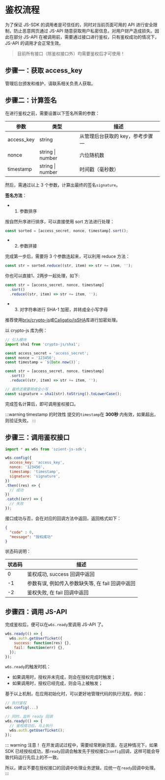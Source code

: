 # 鉴权流程

为了保证 JS-SDK 的调用者是可信任的，同时对当前页面可用的 API 进行安全限制，防止恶意网页通过 JS-API 随意获取用户私密信息，对用户财产造成损失。因此在部分 JS-API 在被调用前，需要通过接口进行鉴权，只有鉴权成功的情况下，JS-API 的调用才会正常生效。

> 目前所有接口（除鉴权接口外）均需要鉴权后才可使用！

## 步骤一：获取 access_key

管理后台颁发和维护，请联系相关负责人获取。

## 步骤二：计算签名

在进行鉴权之前，需要设置以下签名所需的参数：

| 参数   | 类型 | 描述  |
| -------- | ------- | ---- |
| access_key | string  | 从管理后台获取的 key，参考步骤一 |
| nonce | string \| number  | 六位随机数 |
| timestamp | string \| number  | 时间戳（毫秒数） |

然后，需通过以上 3 个参数，计算出最终的签名`signature`。

**签名方法**：

- 1. 参数排序

按自然升序进行排序，可以直接使用 sort 方法进行处理：

```js
const sorted = [access_secret, nonce, timestamp].sort();
```
- 2. 参数拼接

完成第一步后，需要将 3 个参数连起来，可以利用 reduce 方法：

```js
const str = sorted.reduce((str, item) => str += item, '');
```

你也可以直接1、2两步一起处理，如下:

```js
const str = [access_secret, nonce, timestamp]
  .sort()
  .reduce((str, item) => str += item, '');
```

- 3. 对字符串进行 SHA-1 加密，并转成全小写字母

推荐使用[brix/crypto-js](https://github.com/brix/crypto-js)或[Caligatio/jsSHA](https://github.com/Caligatio/jsSHA)库进行加密处理。

以 crypto-js 库为例：

```js
// 引入模块
import sha1 from 'crypto-js/sha1';

const access_secret = 'access_secret';
const nonce = '123456';
const timestamp = `${Date.now()}`;

const str = [access_secret, nonce, timestamp]
  .sort()
  .reduce((str, item) => str += item, '');

// 最终还需要转成全小写
const signature = sha1(str).toString().toLowerCase();
```

完成签名计算后，即可调用鉴权接口。

:::warning timestamp 的时效性
提交的`timestamp`在 **300秒** 内有效，如果超出，则验证失败。
:::

## 步骤三：调用鉴权接口

```js
import * as w6s from 'szient-js-sdk';

w6s.config({
  access_key: 'access_key',
  nonce: '123456',
  timestamp: 'timestamp',
  signature: 'signature',
})
.then((res) => {
  // 成功
})
.catch((err) => {
  // 失败
});
```

接口成功与否，会在对应的回调方法中返回，返回格式如下：

```json
{
  "code" : 0,
  "message": "授权成功"
}
```

状态码说明：

| 状态码  | 描述  |
| --- | --- |
| 0  | 鉴权成功, success 回调中返回 |
| -1 | 参数有误, 例如传入参数缺失等, 在 fail 回调中返回 |
| -2 | 鉴权失败, 在 fail 回调中返回 |

## 步骤四：调用 JS-API

完成鉴权后，便可以在`w6s.ready`里调用 JS-API 了。

```js
w6s.ready(() => {
  w6s.auth.getUserTicket({
    success: function(res) {},
    fail: function(err) {},
  });
});
```

`w6s.ready`的触发时机：

- 如果调用时，授权并未完成，则会在授权完成时触发；
- 如果调用时，授权已经完成，则会马上被触发；

基于以上机制，在应用初始化时，可以更好地管理代码的执行流程，例如：

```js
// 执行鉴权
w6s.config(...)

// 同时，监听 ready 回调
w6s.ready(() => {
  // 鉴权成功后，马上执行
  w6s.auth.getUserTicket();
});
```

::: warning 注意！
在开发调试过程中，需要经常刷新页面，在这种情况下，如果 SDK 已经授权成功，那`ready`回调会触发先于授权接口`config`回调，这样可能会导致代码运行先后上的不一致。

所以，建议不要在授权接口的回调中处理业务逻辑，应统一在`ready`回调中处理。
:::